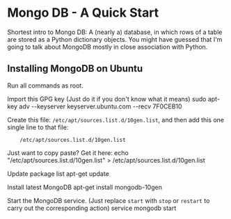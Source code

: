 # Mongo DB - A Quick Start

Shortest intro to Mongo DB: A (nearly a) database, in which rows of a table are stored as a Python dictionary objects. You might have guessed that I'm going to talk about MongoDB mostly in close association with Python.

## Installing MongoDB on Ubuntu

Run all commands as root.


Import this GPG key (Just do it if you don't know what it means)
    sudo apt-key adv --keyserver keyserver.ubuntu.com --recv 7F0CEB10

Create this file: `/etc/apt/sources.list.d/10gen.list`, and then add this
one single line to that file:
```
    /etc/apt/sources.list.d/10gen.list
```
Just want to copy paste? Get it here:
	echo "/etc/apt/sources.list.d/10gen.list" > /etc/apt/sources.list.d/10gen.list

Update package list
    apt-get update

Install latest MongoDB
    apt-get install mongodb-10gen

Start the MongoDB service. (Just replace `start` with `stop` or `restart` to carry out the corresponding action)
    service mongodb start

